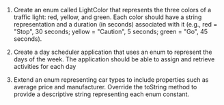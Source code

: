 1. Create an enum called LightColor that represents the three colors of a traffic light: red, yellow, and green. Each color should have a string representation and a duration (in seconds) associated with it (e.g., red = "Stop", 30 seconds; yellow = "Caution", 5 seconds; green = "Go", 45 seconds).

2. Create a day scheduler application that uses an enum to represent the days of the week. The application should be able to assign and retrieve activities for each day

3. Extend an enum representing car types to include properties such as average price and manufacturer. Override the toString method to provide a descriptive string representing each enum constant.
